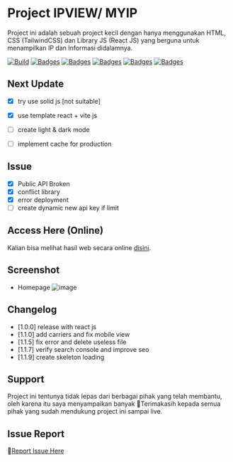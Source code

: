 # Project IPVIEW/ MYIP

Project ini adalah sebuah project kecil dengan hanya menggunakan HTML, CSS (TailwindCSS) dan Library JS (React JS) yang berguna untuk menampilkan IP dan Informasi didalamnya.


[![Build](https://img.shields.io/github/followers/fajriyan?label=Follow%20Me&style=social)](https://github.com/login?return_to=https%3A%2F%2Fgithub.com%2Ffajriyan)
[![Badges](https://img.shields.io/github/stars/fajriyan/myip?style=social)]()
[![Badges](https://img.shields.io/github/languages/code-size/fajriyan/myip?label=Code%20Size&style=social)]()
[![Badges](https://img.shields.io/github/directory-file-count/fajriyan/myip?label=All%20Files&style=social)]()
[![Badges](https://img.shields.io/github/package-json/v/fajriyan/myip?label=package.json%20v.&style=social)]()
[![Badges](https://img.shields.io/npm/l/react?style=social)]()

## Next Update
- [x] try use solid js [not suitable]
- [x] use template react + vite js
- [ ] create light & dark mode
- [ ] implement cache for production


## Issue
- [x] Public API Broken
- [x] conflict library
- [x] error deployment
- [ ] create dynamic new api key if limit

## Access Here (Online)

Kalian bisa melihat hasil web secara online [disini](https://ipview.pages.dev/).


## Screenshot
- Homepage
  ![image](https://github.com/fajriyan/myip/assets/56616688/875b9afe-0678-4783-ae7f-22fdc7c7ac0d)

## Changelog
- [1.0.0] release with react js
- [1.1.0] add carriers and fix mobile view
- [1.1.5] fix error and delete useless file
- [1.1.7] verify search console and improve seo
- [1.1.9] create skeleton loading





## Support
Project ini tentunya tidak lepas dari berbagai pihak yang telah membantu, oleh karena itu saya menyampaikan banyak 🙏Terimakasih kepada semua pihak yang sudah mendukung project ini sampai live.

## Issue Report
📢[Report Issue Here](https://github.com/fajriyan/myip/issues/new)
